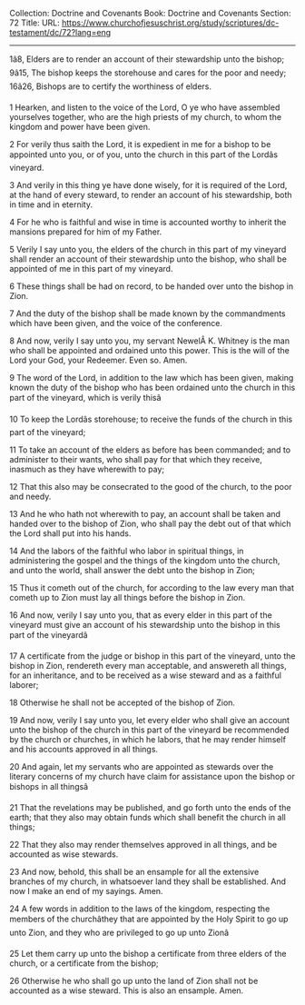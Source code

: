 Collection: Doctrine and Covenants
Book: Doctrine and Covenants
Section: 72
Title: 
URL: https://www.churchofjesuschrist.org/study/scriptures/dc-testament/dc/72?lang=eng

---

1â8, Elders are to render an account of their stewardship unto the bishop; 9â15, The bishop keeps the storehouse and cares for the poor and needy; 16â26, Bishops are to certify the worthiness of elders.

1 Hearken, and listen to the voice of the Lord, O ye who have assembled yourselves together, who are the high priests of my church, to whom the kingdom and power have been given.

2 For verily thus saith the Lord, it is expedient in me for a bishop to be appointed unto you, or of you, unto the church in this part of the Lordâs vineyard.

3 And verily in this thing ye have done wisely, for it is required of the Lord, at the hand of every steward, to render an account of his stewardship, both in time and in eternity.

4 For he who is faithful and wise in time is accounted worthy to inherit the mansions prepared for him of my Father.

5 Verily I say unto you, the elders of the church in this part of my vineyard shall render an account of their stewardship unto the bishop, who shall be appointed of me in this part of my vineyard.

6 These things shall be had on record, to be handed over unto the bishop in Zion.

7 And the duty of the bishop shall be made known by the commandments which have been given, and the voice of the conference.

8 And now, verily I say unto you, my servant NewelÂ K. Whitney is the man who shall be appointed and ordained unto this power. This is the will of the Lord your God, your Redeemer. Even so. Amen.

9 The word of the Lord, in addition to the law which has been given, making known the duty of the bishop who has been ordained unto the church in this part of the vineyard, which is verily thisâ

10 To keep the Lordâs storehouse; to receive the funds of the church in this part of the vineyard;

11 To take an account of the elders as before has been commanded; and to administer to their wants, who shall pay for that which they receive, inasmuch as they have wherewith to pay;

12 That this also may be consecrated to the good of the church, to the poor and needy.

13 And he who hath not wherewith to pay, an account shall be taken and handed over to the bishop of Zion, who shall pay the debt out of that which the Lord shall put into his hands.

14 And the labors of the faithful who labor in spiritual things, in administering the gospel and the things of the kingdom unto the church, and unto the world, shall answer the debt unto the bishop in Zion;

15 Thus it cometh out of the church, for according to the law every man that cometh up to Zion must lay all things before the bishop in Zion.

16 And now, verily I say unto you, that as every elder in this part of the vineyard must give an account of his stewardship unto the bishop in this part of the vineyardâ

17 A certificate from the judge or bishop in this part of the vineyard, unto the bishop in Zion, rendereth every man acceptable, and answereth all things, for an inheritance, and to be received as a wise steward and as a faithful laborer;

18 Otherwise he shall not be accepted of the bishop of Zion.

19 And now, verily I say unto you, let every elder who shall give an account unto the bishop of the church in this part of the vineyard be recommended by the church or churches, in which he labors, that he may render himself and his accounts approved in all things.

20 And again, let my servants who are appointed as stewards over the literary concerns of my church have claim for assistance upon the bishop or bishops in all thingsâ

21 That the revelations may be published, and go forth unto the ends of the earth; that they also may obtain funds which shall benefit the church in all things;

22 That they also may render themselves approved in all things, and be accounted as wise stewards.

23 And now, behold, this shall be an ensample for all the extensive branches of my church, in whatsoever land they shall be established. And now I make an end of my sayings. Amen.

24 A few words in addition to the laws of the kingdom, respecting the members of the churchâthey that are appointed by the Holy Spirit to go up unto Zion, and they who are privileged to go up unto Zionâ

25 Let them carry up unto the bishop a certificate from three elders of the church, or a certificate from the bishop;

26 Otherwise he who shall go up unto the land of Zion shall not be accounted as a wise steward. This is also an ensample. Amen.
